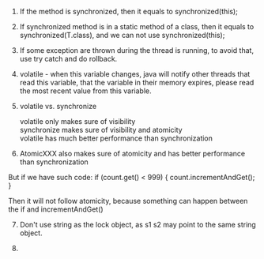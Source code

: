 1. If the method is synchronized, then it equals to synchronized(this);  

2. If synchronized method is in a static method of a class, then it equals to synchronized(T.class), and we can not use synchronized(this);  

3. If some exception are thrown during the thread is running, to avoid that, use try catch and do rollback.  

4. volatile - when this variable changes, java will notify other threads that read this variable, that the variable in their memory expires, please read the most recent value from this variable.

5. volatile vs. synchronize  

    volatile only makes sure of visibility  
    synchronize makes sure of visibility and atomicity  
    volatile has much better performance than synchronization
    
    
6. AtomicXXX also makes sure of atomicity and has better performance than synchronization  

  But if we have such code:
  if (count.get() < 999) {
      count.incrementAndGet();
  }
  
  Then it will not follow atomicity, because something can happen between the if and incrementAndGet()

7. Don't use string as the lock object, as s1 s2 may point to the same string object.  

8. 
